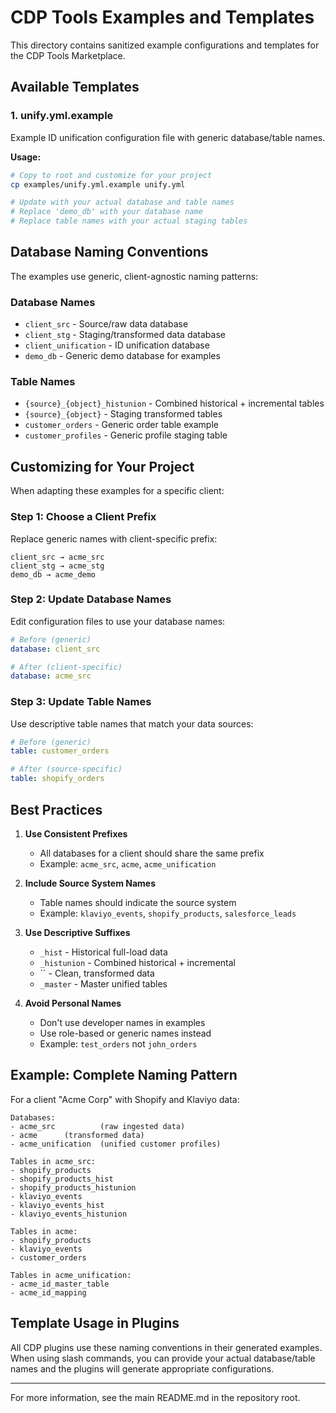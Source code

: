 # CDP Tools Examples and Templates

This directory contains sanitized example configurations and templates for the CDP Tools Marketplace.

## Available Templates

### 1. unify.yml.example
Example ID unification configuration file with generic database/table names.

**Usage:**
```bash
# Copy to root and customize for your project
cp examples/unify.yml.example unify.yml

# Update with your actual database and table names
# Replace 'demo_db' with your database name
# Replace table names with your actual staging tables
```

## Database Naming Conventions

The examples use generic, client-agnostic naming patterns:

### Database Names
- `client_src` - Source/raw data database
- `client_stg` - Staging/transformed data database
- `client_unification` - ID unification database
- `demo_db` - Generic demo database for examples

### Table Names
- `{source}_{object}_histunion` - Combined historical + incremental tables
- `{source}_{object}` - Staging transformed tables
- `customer_orders` - Generic order table example
- `customer_profiles` - Generic profile staging table

## Customizing for Your Project

When adapting these examples for a specific client:

### Step 1: Choose a Client Prefix
Replace generic names with client-specific prefix:
```
client_src → acme_src
client_stg → acme_stg
demo_db → acme_demo
```

### Step 2: Update Database Names
Edit configuration files to use your database names:
```yaml
# Before (generic)
database: client_src

# After (client-specific)
database: acme_src
```

### Step 3: Update Table Names
Use descriptive table names that match your data sources:
```yaml
# Before (generic)
table: customer_orders

# After (source-specific)
table: shopify_orders
```

## Best Practices

1. **Use Consistent Prefixes**
   - All databases for a client should share the same prefix
   - Example: `acme_src`, `acme`, `acme_unification`

2. **Include Source System Names**
   - Table names should indicate the source system
   - Example: `klaviyo_events`, `shopify_products`, `salesforce_leads`

3. **Use Descriptive Suffixes**
   - `_hist` - Historical full-load data
   - `_histunion` - Combined historical + incremental
   - `` - Clean, transformed data
   - `_master` - Master unified tables

4. **Avoid Personal Names**
   - Don't use developer names in examples
   - Use role-based or generic names instead
   - Example: `test_orders` not `john_orders`

## Example: Complete Naming Pattern

For a client "Acme Corp" with Shopify and Klaviyo data:

```
Databases:
- acme_src          (raw ingested data)
- acme      (transformed data)
- acme_unification  (unified customer profiles)

Tables in acme_src:
- shopify_products
- shopify_products_hist
- shopify_products_histunion
- klaviyo_events
- klaviyo_events_hist
- klaviyo_events_histunion

Tables in acme:
- shopify_products
- klaviyo_events
- customer_orders

Tables in acme_unification:
- acme_id_master_table
- acme_id_mapping
```

## Template Usage in Plugins

All CDP plugins use these naming conventions in their generated examples. When using slash commands, you can provide your actual database/table names and the plugins will generate appropriate configurations.

---

For more information, see the main README.md in the repository root.
